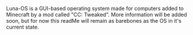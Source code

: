  Luna-OS is a GUI-based operating system made for computers added to Minecraft by a mod called "CC: Tweaked". More information will be added soon, but for  now this readMe will remain as barebones as the OS in it's current state.
